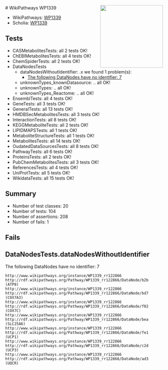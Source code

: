 <img style="float: right; width: 200px" src="https://upload.wikimedia.org/wikipedia/commons/thumb/8/83/Wplogo_with_text_500.png/640px-Wplogo_with_text_500.png" />
# WikiPathways WP1339

* WikiPathways: [WP1339](https://new.wikipathways.org/pathways/WP1339)
* Scholia: [WP1339](https://scholia.toolforge.org/wikipathways/WP1339)
## Tests
* CASMetabolitesTests: all 2 tests OK!
* ChEBIMetabolitesTests: all 4 tests OK!
* ChemSpiderTests: all 2 tests OK!
* DataNodesTests
    * dataNodesWithoutIdentifier: .x we found 1 problem(s):
        * [The following DataNodes have no identifier: 7](#d2d32fa6)
    * unknownTypes_knownDatasource: .. all OK!
    * unknownTypes: .. all OK!
    * unknownTypes_Reactome: .. all OK!
* EnsemblTests: all 4 tests OK!
* GeneTests: all 3 tests OK!
* GeneralTests: all 13 tests OK!
* HMDBSecMetabolitesTests: all 3 tests OK!
* InteractionTests: all 8 tests OK!
* KEGGMetaboliteTests: all 2 tests OK!
* LIPIDMAPSTests: all 1 tests OK!
* MetaboliteStructureTests: all 1 tests OK!
* MetabolitesTests: all 14 tests OK!
* OudatedDataSourcesTests: all 8 tests OK!
* PathwayTests: all 6 tests OK!
* ProteinsTests: all 2 tests OK!
* PubChemMetabolitesTests: all 3 tests OK!
* ReferencesTests: all 4 tests OK!
* UniProtTests: all 5 tests OK!
* WikidataTests: all 15 tests OK!


## Summary

* Number of test classes: 20
* Number of tests: 104
* Number of assertions: 208
* Number of fails: 1

## Fails

<a name="d2d32fa6" />

## DataNodesTests.dataNodesWithoutIdentifier

The following DataNodes have no identifier: 7
```
http://www.wikipathways.org/instance/WP1339_rr122866 http://rdf.wikipathways.org/Pathway/WP1339_rr122866/DataNode/b2b (ATP8)
http://www.wikipathways.org/instance/WP1339_rr122866 http://rdf.wikipathways.org/Pathway/WP1339_rr122866/DataNode/bd7 (COX7A3)
http://www.wikipathways.org/instance/WP1339_rr122866 http://rdf.wikipathways.org/Pathway/WP1339_rr122866/DataNode/f02 (COX7C)
http://www.wikipathways.org/instance/WP1339_rr122866 http://rdf.wikipathways.org/Pathway/WP1339_rr122866/DataNode/bea (SLC25A6)
http://www.wikipathways.org/instance/WP1339_rr122866 http://rdf.wikipathways.org/Pathway/WP1339_rr122866/DataNode/fe1 (UCP1)
http://www.wikipathways.org/instance/WP1339_rr122866 http://rdf.wikipathways.org/Pathway/WP1339_rr122866/DataNode/c2d (UCP3)
http://www.wikipathways.org/instance/WP1339_rr122866 http://rdf.wikipathways.org/Pathway/WP1339_rr122866/DataNode/ad3 (UQCR)
```

